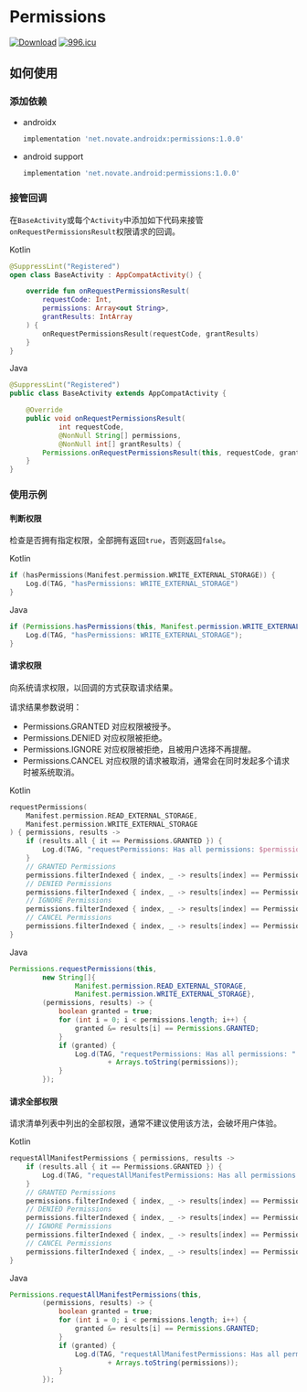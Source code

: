 # Permissions
[![Download](https://api.bintray.com/packages/novate/android/permissions/images/download.svg)](https://bintray.com/novate/android/permissions/_latestVersion) [![996.icu](https://img.shields.io/badge/link-996.icu-red.svg)](https://996.icu)

## 如何使用

### 添加依赖

- androidx

  ```groovy
  implementation 'net.novate.androidx:permissions:1.0.0'
  ```

- android support

  ```groovy
  implementation 'net.novate.android:permissions:1.0.0'
  ```

### 接管回调

在`BaseActivity`或每个`Activity`中添加如下代码来接管`onRequestPermissionsResult`权限请求的回调。

Kotlin

```kotlin
@SuppressLint("Registered")
open class BaseActivity : AppCompatActivity() {

    override fun onRequestPermissionsResult(
        requestCode: Int,
        permissions: Array<out String>,
        grantResults: IntArray
    ) {
        onRequestPermissionsResult(requestCode, grantResults)
    }
}
```

Java

```java
@SuppressLint("Registered")
public class BaseActivity extends AppCompatActivity {

    @Override
    public void onRequestPermissionsResult(
            int requestCode,
            @NonNull String[] permissions,
            @NonNull int[] grantResults) {
        Permissions.onRequestPermissionsResult(this, requestCode, grantResults);
    }
}
```

### 使用示例

#### 判断权限

检查是否拥有指定权限，全部拥有返回`true`，否则返回`false`。

Kotlin

```kotlin
if (hasPermissions(Manifest.permission.WRITE_EXTERNAL_STORAGE)) {
    Log.d(TAG, "hasPermissions: WRITE_EXTERNAL_STORAGE")
}
```

Java

```java
if (Permissions.hasPermissions(this, Manifest.permission.WRITE_EXTERNAL_STORAGE)) {
    Log.d(TAG, "hasPermissions: WRITE_EXTERNAL_STORAGE");
}
```

#### 请求权限

向系统请求权限，以回调的方式获取请求结果。

请求结果参数说明：

- Permissions.GRANTED  对应权限被授予。
- Permissions.DENIED      对应权限被拒绝。
- Permissions.IGNORE      对应权限被拒绝，且被用户选择不再提醒。
- Permissions.CANCEL      对应权限的请求被取消，通常会在同时发起多个请求时被系统取消。

Kotlin

```kotlin
requestPermissions(
    Manifest.permission.READ_EXTERNAL_STORAGE,
    Manifest.permission.WRITE_EXTERNAL_STORAGE
) { permissions, results ->
    if (results.all { it == Permissions.GRANTED }) {
        Log.d(TAG, "requestPermissions: Has all permissions: $permissions")
    }
    // GRANTED Permissions
    permissions.filterIndexed { index, _ -> results[index] == Permissions.GRANTED }
    // DENIED Permissions
    permissions.filterIndexed { index, _ -> results[index] == Permissions.DENIED }
    // IGNORE Permissions
    permissions.filterIndexed { index, _ -> results[index] == Permissions.IGNORE }
    // CANCEL Permissions
    permissions.filterIndexed { index, _ -> results[index] == Permissions.CANCEL }
}
```

Java

```java
Permissions.requestPermissions(this,
        new String[]{
                Manifest.permission.READ_EXTERNAL_STORAGE,
                Manifest.permission.WRITE_EXTERNAL_STORAGE},
        (permissions, results) -> {
            boolean granted = true;
            for (int i = 0; i < permissions.length; i++) {
                granted &= results[i] == Permissions.GRANTED;
            }
            if (granted) {
                Log.d(TAG, "requestPermissions: Has all permissions: "
                        + Arrays.toString(permissions));
            }
        });
```

#### 请求全部权限

请求清单列表中列出的全部权限，通常不建议使用该方法，会破坏用户体验。

Kotlin

```kotlin
requestAllManifestPermissions { permissions, results ->
    if (results.all { it == Permissions.GRANTED }) {
        Log.d(TAG, "requestAllManifestPermissions: Has all permissions: $permissions")
    }
    // GRANTED Permissions
    permissions.filterIndexed { index, _ -> results[index] == Permissions.GRANTED }
    // DENIED Permissions
    permissions.filterIndexed { index, _ -> results[index] == Permissions.DENIED }
    // IGNORE Permissions
    permissions.filterIndexed { index, _ -> results[index] == Permissions.IGNORE }
    // CANCEL Permissions
    permissions.filterIndexed { index, _ -> results[index] == Permissions.CANCEL }
}
```

Java

```java
Permissions.requestAllManifestPermissions(this,
        (permissions, results) -> {
            boolean granted = true;
            for (int i = 0; i < permissions.length; i++) {
                granted &= results[i] == Permissions.GRANTED;
            }
            if (granted) {
                Log.d(TAG, "requestAllManifestPermissions: Has all permissions: "
                        + Arrays.toString(permissions));
            }
        });
```

